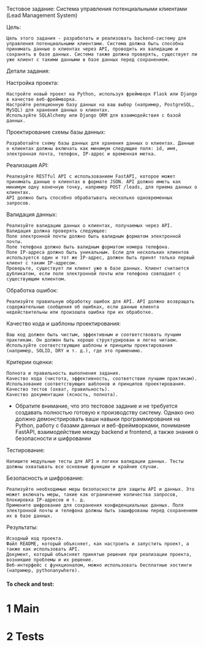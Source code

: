 Тестовое задание: Система управления потенциальными клиентами (Lead Management System)

Цель:

    Цель этого задания - разработать и реализовать backend-систему для управления потенциальными клиентами. Система должна быть способна принимать данные о клиентах через API, проводить их валидацию и сохранять в базе данных. Система также должна проверять, существует ли уже клиент с такими данными в базе данных перед сохранением.

Детали задания:

Настройка проекта:

    Настройте новый проект на Python, используя фреймворк Flask или Django в качестве веб-фреймворка.
    Настройте реляционную базу данных на ваш выбор (например, PostgreSQL, MySQL) для хранения данных о клиентах.
    Используйте SQLAlchemy или Django ORM для взаимодействия с базой данных.

Проектирование схемы базы данных:

    Разработайте схему базы данных для хранения данных о клиентах. Данные о клиентах должны включать как минимум следующие поля: id, имя, электронная почта, телефон, IP-адрес и временная метка.

Реализация API:

    Реализуйте RESTful API с использованием FastAPI, которое может принимать данные о клиентах в формате JSON. API должно иметь как минимум одну конечную точку, например POST /leads, для приема данных о клиентах.
    API должно быть способно обрабатывать несколько одновременных запросов.

Валидация данных:

    Реализуйте валидацию данных о клиентах, получаемых через API. Валидация должна проверять следующее:
    Поле электронной почты должно быть валидным форматом электронной почты.
    Поле телефона должно быть валидным форматом номера телефона.
    Поле IP-адреса должно быть уникальным. Если для нескольких клиентов используется один и тот же IP-адрес, должен быть принят только первый клиент с таким IP-адресом.
    Проверьте, существует ли клиент уже в базе данных. Клиент считается дубликатом, если поле электронной почты или телефона совпадает с существующим клиентом.

Обработка ошибок:

    Реализуйте правильную обработку ошибок для API. API должно возвращать содержательные сообщения об ошибках, если данные клиента недействительны или произошла ошибка при их обработке.

Качество кода и шаблоны проектирования:

    Ваш код должен быть чистым, эффективным и соответствовать лучшим практикам. Он должен быть хорошо структурирован и легко читаем.
    Используйте соответствующие шаблоны и принципы проектирования (например, SOLID, DRY и т. д.), где это применимо.

Критерии оценки:

    Полнота и правильность выполнения задания.
    Качество кода (чистота, эффективность, соответствие лучшим практикам).
    Использование соответствующих шаблонов и принципов проектирования.
    Качество тестов (охват, правильность).
    Качество документации (ясность, полнота).

* Обратите внимание, что это тестовое задание и не требуется создавать полностью готовую к производству систему. Однако оно должно демонстрировать ваши навыки программирования на Python, работу с базами данных и веб-фреймворками, понимание FastAPI, взаимодействие между backend и frontend, а также знания о безопасности и шифровании

Тестирование:

    Напишите модульные тесты для API и логики валидации данных. Тесты должны охватывать все основные функции и крайние случаи.
    
Безопасность и шифрование:

    Реализуйте необходимые меры безопасности для защиты API и данных. Это может включать меры, такие как ограничение количества запросов, блокировка IP-адресов и т. д.
    Примените шифрование для сохранения конфиденциальных данных. Поля электронной почты и телефона должны быть зашифрованы перед сохранением их в базе данных.







Результаты:

    Исходный код проекта.
    Файл README, который объясняет, как настроить и запустить проект, а также как использовать API.
    Документ, который объясняет принятые решения при реализации проекта, возникшие проблемы и их решение.
    Веб-интерфейс с функционалом, можно использовать бесплатные хостинги (например, pythonanywhere).




#### To check and test:
#
# 1 Main
# 2 Tests
#
